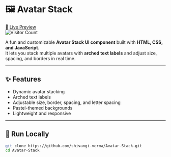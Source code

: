 # 🖼️ Avatar Stack  
🔗 [Live Preview](https://shivangi-verma.github.io/Avatar-Stack/)  
![Visitor Count](https://visitor-badge.laobi.icu/badge?page_id=shivangi-verma.Avatar-Stack)

A fun and customizable **Avatar Stack UI component** built with **HTML, CSS, and JavaScript**.  
It lets you stack multiple avatars with **arched text labels** and adjust size, spacing, and borders in real time.

---

## ✨ Features
- Dynamic avatar stacking  
- Arched text labels  
- Adjustable size, border, spacing, and letter spacing  
- Pastel-themed backgrounds  
- Lightweight and responsive  

---

## 🚀 Run Locally
```bash
git clone https://github.com/shivangi-verma/Avatar-Stack.git
cd Avatar-Stack
